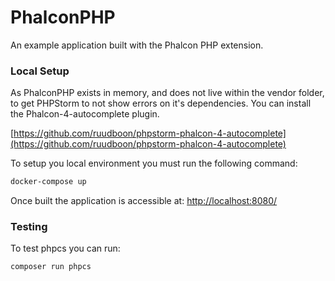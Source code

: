 # PhalconPHP
An example application built with the Phalcon PHP extension.

### Local Setup

As PhalconPHP exists in memory, and does not live within the vendor folder, to get PHPStorm to not show errors on it's 
dependencies. You can install the Phalcon-4-autocomplete plugin.

[https://github.com/ruudboon/phpstorm-phalcon-4-autocomplete](https://github.com/ruudboon/phpstorm-phalcon-4-autocomplete)

To setup you local environment you must run the following command:

```bash
docker-compose up
```

Once built the application is accessible at: [http://localhost:8080/](http://localhost:8080/)

### Testing

To test phpcs you can run:

```bash
composer run phpcs
```